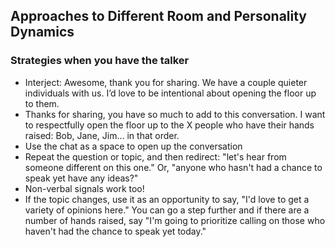 ## Approaches to Different Room and Personality Dynamics

### Strategies when you have the talker
* Interject: Awesome, thank you for sharing. We have a couple quieter individuals with us. I’d love to be intentional about opening the floor up to them.
* Thanks for sharing, you have so much to add to this conversation. I want to respectfully open the floor up to the X people who have their hands raised: Bob, Jane, Jim… in that order.
* Use the chat as a space to open up the conversation
* Repeat the question or topic, and then redirect: "let's hear from someone different on this one." Or, "anyone who hasn't had a chance to speak yet have any ideas?"
* Non-verbal signals work too! 
* If the topic changes, use it as an opportunity to say, "I'd love to get a variety of opinions here." You can go a step further and if there are a number of hands raised, say "I'm going to prioritize calling on those who haven't had the chance to speak yet today."

